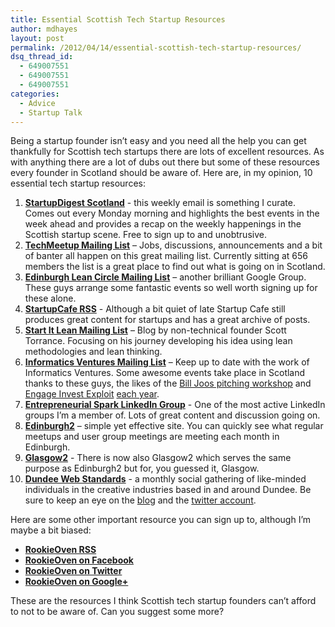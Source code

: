 ```yaml
---
title: Essential Scottish Tech Startup Resources
author: mdhayes
layout: post
permalink: /2012/04/14/essential-scottish-tech-startup-resources/
dsq_thread_id:
  - 649007551
  - 649007551
  - 649007551
categories:
  - Advice
  - Startup Talk
---
```

Being a startup founder isn&#8217;t easy and you need all the help you can get thankfully for Scottish tech startups there are lots of excellent resources. As with anything there are a lot of dubs out there but some of these resources every founder in Scotland should be aware of. Here are, in my opinion, 10 essential tech startup resources:

  1. **[StartupDigest Scotland][1]** - this weekly email is something I curate. Comes out every Monday morning and highlights the best events in the week ahead and provides a recap on the weekly happenings in the Scottish startup scene. Free to sign up to and unobtrusive.
  2. **[TechMeetup Mailing List][2]** &#8211; Jobs, discussions, announcements and a bit of banter all happen on this great mailing list. Currently sitting at 656 members the list is a great place to find out what is going on in Scotland.
  3. **[Edinburgh Lean Circle Mailing List][3]** &#8211; another brilliant Google Group. These guys arrange some fantastic events so well worth signing up for these alone.
  4. **[StartupCafe RSS][4]** - Although a bit quiet of late Startup Cafe still produces great content for startups and has a great archive of posts.
  5. **[Start It Lean Mailing List][5]** &#8211; Blog by non-technical founder Scott Torrance. Focusing on his journey developing his idea using lean methodologies and lean thinking.
  6. **[Informatics Ventures Mailing List][6]** &#8211; Keep up to date with the work of Informatics Ventures. Some awesome events take place in Scotland thanks to these guys, the likes of the [Bill Joos pitching workshop][7] and [Engage Invest Exploit][8] [each year][9].
  7. **[Entrepreneurial Spark LinkedIn Group][10]** - One of the most active LinkedIn groups I&#8217;m a member of. Lots of great content and discussion going on.
  8. **[Edinburgh2][11]** &#8211; simple yet effective site. You can quickly see what regular meetups and user group meetings are meeting each month in Edinburgh.
  9. **[Glasgow2][12]** - There is now also Glasgow2 which serves the same purpose as Edinburgh2 but for, you guessed it, Glasgow.
 10. **[Dundee Web Standards][13]** - a monthly social gathering of like-minded individuals in the creative industries based in and around Dundee. Be sure to keep an eye on the [blog][14] and the [twitter account][15].

Here are some other important resource you can sign up to, although I&#8217;m maybe a bit biased:

  * **[RookieOven RSS][16]**
  * **[RookieOven on Facebook][17]**
  * **[RookieOven on Twitter][18]**
  * **[RookieOven on Google+][19]**

These are the resources I think Scottish tech startup founders can&#8217;t afford to not to be aware of. Can you suggest some more?

 [1]: http://startupdigest.com/scotland "StartupDigest Scotland"
 [2]: https://groups.google.com/group/techmeetup?pli=1 "Tech Meetup mailing list"
 [3]: https://groups.google.com/group/edleanstartup?hl=en "Scottish Lean Circle"
 [4]: http://startupcafe.co.uk/feed/ "Startup Cafe RSS Feed"
 [5]: http://startitlean.com/subscribe/ "Start It Lean Blog Mailing List"
 [6]: http://www.informatics-ventures.com/subscribe "Informatics Mailing List"
 [7]: http://rookieoven.com/2012/02/09/long-is-easy-short-is-hard/ "Long is Easy, Short is Hard"
 [8]: http://rookieoven.com/2012/02/18/exhibit-at-eie12/ "Exhibit at EIE12"
 [9]: http://rookieoven.com/2011/05/20/pick-of-the-bunch-from-eie11/ "Pick of the bunch from EIE11"
 [10]: http://www.linkedin.com/groups?mostRecent=&gid=3873822&trk=myg_ugrp_dis "ESpark Linkedin"
 [11]: http://edinburgh2.com/ "Edinburgh 2"
 [12]: http://glasgow2.com/ "Glasgow 2"
 [13]: http://www.dundeewebstandards.com/ "Dundee Web Standards website"
 [14]: http://www.dundeewebstandards.com/blog/ "Dundee Web standards blog"
 [15]: https://twitter.com/dundeewebstands "Dundee Web Standards Twitter"
 [16]: http://rookieoven.com/feed/ "RookieOven RSS"
 [17]: https://www.facebook.com/RookieOven "RookieOven Facebook"
 [18]: https://twitter.com/rookieoven "RookieOven Twitter"
 [19]: https://plus.google.com/106302550411544270764 "RookieOven Google Plus"